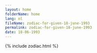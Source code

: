 ```yaml
---
layout: home
folderName: home
lang: nl
fileName: zodiac-for-given-18-june-1993
permalink: zodiac-for-given-18-june-1993
date: 18-06-1993
---
```

{% include zodiac.html %}
